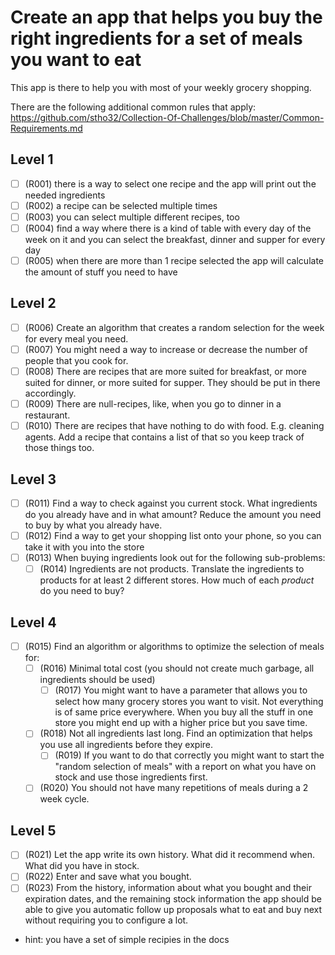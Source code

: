 # Create an app that helps you buy the right ingredients for a set of meals you want to eat

This app is there to help you with most of your weekly grocery shopping.

There are the following additional common rules that apply: 
https://github.com/stho32/Collection-Of-Challenges/blob/master/Common-Requirements.md

## Level 1
- [ ] (R001) there is a way to select one recipe and the app will print out the needed ingredients
- [ ] (R002) a recipe can be selected multiple times
- [ ] (R003) you can select multiple different recipes, too
- [ ] (R004) find a way where there is a kind of table with every day of the week on it and you can select the breakfast, dinner and supper for every day
- [ ] (R005) when there are more than 1 recipe selected the app will calculate the amount of stuff you need to have

## Level 2
- [ ] (R006) Create an algorithm that creates a random selection for the week for every meal you need.
- [ ] (R007) You might need a way to increase or decrease the number of people that you cook for.
- [ ] (R008) There are recipes that are more suited for breakfast, or more suited for dinner, or more suited for supper. They should be put in there accordingly.
- [ ] (R009) There are null-recipes, like, when you go to dinner in a restaurant. 
- [ ] (R010) There are recipes that have nothing to do with food. E.g. cleaning agents. Add a recipe that contains a list of that so you keep track of those things too.

## Level 3
- [ ] (R011) Find a way to check against you current stock. What ingredients do you already have and in what amount? Reduce the amount you need to buy by what you already have.
- [ ] (R012) Find a way to get your shopping list onto your phone, so you can take it with you into the store
- [ ] (R013) When buying ingredients look out for the following sub-problems:
  - [ ] (R014) Ingredients are not products. Translate the ingredients to products for at least 2 different stores. How much of each *product* do you need to buy?

## Level 4
- [ ] (R015) Find an algorithm or algorithms to optimize the selection of meals for:
  - [ ] (R016) Minimal total cost (you should not create much garbage, all ingredients should be used)
    - [ ] (R017) You might want to have a parameter that allows you to select how many grocery stores you want to visit. Not everything is of same price everywhere. When you buy all the stuff in one store you might end up with a higher price but you save time.
  - [ ] (R018) Not all ingredients last long. Find an optimization that helps you use all ingredients before they expire.
    - [ ] (R019) If you want to do that correctly you might want to start the "random selection of meals" with a report on what you have on stock and use those ingredients first.
  - [ ] (R020) You should not have many repetitions of meals during a 2 week cycle. 
  
## Level 5
- [ ] (R021) Let the app write its own history. What did it recommend when. What did you have in stock.
- [ ] (R022) Enter and save what you bought.
- [ ] (R023) From the history, information about what you bought and their expiration dates, and the remaining stock information the app should be able to give you automatic follow up proposals what to eat and buy next without requiring you to configure a lot.

- hint: you have a set of simple recipies in the docs


